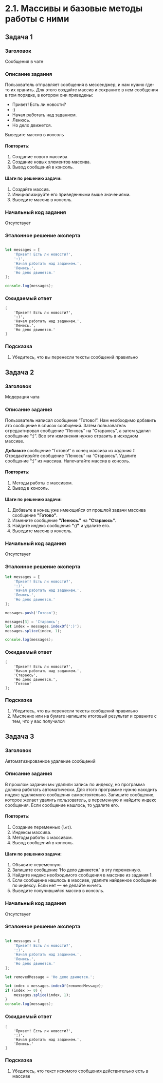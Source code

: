 # 2.1. Массивы и базовые методы работы с ними

## Задача 1

### Заголовок

Сообщения в чате

### Описание задания

Пользователь отправляет сообщения в мессенджер, и нам нужно где-то их хранить. Для этого создайте массив и сохраните в нем сообщения в том порядке, в котором они приведены:
- Привет! Есть ли новости?
- :)
- Начал работать над заданием.
- Ленюсь.
- Но дело движется.

Выведите массив в консоль

#### Повторить:
1. Создание нового массива.
2. Создание новых элементов массива.
3. Вывод сообщений в консоль.

#### Шаги по решению задачи:

1) Создайте массив.
2) Инициализируйте его приведенными выше значениями.
2) Выведите массив в консоль.


### Начальный код задания

Отсутствует

### Эталонное решение эксперта
```js

let messages = [
    'Привет! Есть ли новости?',
    ':)',
    'Начал работать над заданием.',
    'Ленюсь.',
    'Но дело движется.'
];

console.log(messages);

```

### Ожидаемый ответ

```
[
    'Привет! Есть ли новости?',
    ':)',
    'Начал работать над заданием.',
    'Ленюсь.',
    'Но дело движется.'
]
```

### Подсказка

1. Убедитесь, что вы перенесли тексты сообщений правильно

## Задача 2

### Заголовок

Модерация чата

### Описание задания

Пользователь написал сообщение “Готово!”. Нам необходимо добавить это сообщение в список сообщений. Затем пользователь отредактировал сообщение “Ленюсь” на “Стараюсь”, а затем удалил сообщение “:)”. Все эти изменения нужно отразить в исходном массиве.

**Добавьте** сообщение “Готово!” в конец массива из *задания 1*. Отредактируйте сообщение “Ленюсь” на “Стараюсь”. Удалите сообщение “:)” из массива. Напечатайте массив в консоль.


#### Повторить:
1. Методы работы с массивом.
2. Вывод в консоль.

#### Шаги по решению задачи:
1. Добавьте в конец уже имеющийся от прошлой задачи массива сообщение **"Готово"**.
2. Измените сообщение **"Ленюсь."** на **"Стараюсь"**.
3. Найдите индекс сообщения **":)"** и удалите его.
4. Выведите массив в консоль.

### Начальный код задания

Отсутствует

### Эталонное решение эксперта

```js
let messages = [
    'Привет! Есть ли новости?',
    ':)',
    'Начал работать над заданием.',
    'Ленюсь.',
    'Но дело движется.'
];

messages.push('Готово');

messages[3] = 'Стараюсь';
let index = messages.indexOf(':)');
messages.splice(index, 1);

console.log(messages);
```

### Ожидаемый ответ

```
[
    'Привет! Есть ли новости?',
    'Начал работать над заданием.',
    'Стараюсь',
    'Но дело движется.',
    'Готово'
];

```

### Подсказка

1. Убедитесь, что вы перенесли тексты сообщений правильно
2. Мысленно или на бумаге напишите итоговый результат и сравните с тем, что у вас получился


## Задача 3

### Заголовок

Автоматизированное удаление сообщений

### Описание задания

В прошлом задании мы удалили запись по индексу, но программа должна работать автоматически. Для этого программе нужно находить индекс удаляемого сообщения самостоятельно. Запишите сообщение, которое желает удалить пользователь, в переменную и найдите индекс сообщения. Если сообщение нашлось, то удалите его.

#### Повторить:
1. Создание переменных (`let`).
2. Индексы массива.
3. Методы работы с массивом.
4. Вывод сообщений в консоль.

#### Шаги по решению задачи:

1. Объявите переменную.
2. Запишите сообщение 'Но дело движется.' в эту переменную.
3. Найдите индекс необходимого сообщения в массиве из задания 1.
4. Если сообщение нашлось в массиве, удалите найденное сообщение по индексу. Если нет — не делайте ничего.
5. Выведите получившийся массив в консоль.

### Начальный код задания

Отсутствует

### Эталонное решение эксперта

```js

let messages = [
    'Привет! Есть ли новости?',
    ':)',
    'Начал работать над заданием.',
    'Ленюсь.',
    'Но дело движется.'
];

let removedMessage = 'Но дело движется.';

let index = messages.indexOf(removedMessage);
if (index >= 0) {
    messages.splice(index, 1);
}
console.log(messages);
```

### Ожидаемый ответ

```
[
    'Привет! Есть ли новости?',
    ':)',
    'Начал работать над заданием.',
    'Ленюсь.'
]
```

### Подсказка

1. Убедитесь, что текст искомого сообщения действительно есть в массиве

